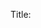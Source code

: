 Title: <title> 

Subtitle:  

Tags: <tags> 

Link: <link> 

Timestamp:  

Status: 0 - Idea; 4 - In Work; 5 - Held; 6 - Completed; 8 - Canceled; 9 - Published;  

Type: pick-from: appreciation, blog 

Featured: <boolean> 

Greatest Hits: <boolean> 

Category: <rank: 1 - Foundational; 2 - Core; 3 - Canonical; 4 - Political; 5 - Critical; 6 - Christmas; 7 - Topical; > 

Importance: <seq> 

Date: <date> 

Index: <index> 

Minutes to Read: <minutestoread> 

Image Name: <imagename> 

Image Alt:  

Image Caption:  

Image Credit:  

Image Credit Link: <link> 

Medium Link: <link> 

Substack Link: <link> 

Short ID: <shortid> 

Teaser: <longtext> 

Body:  

